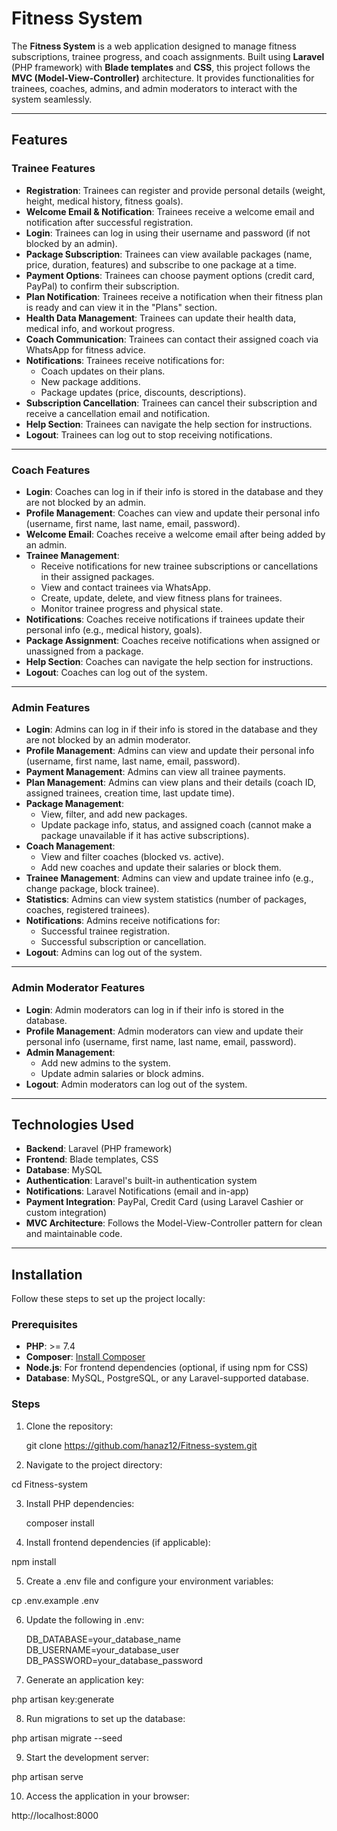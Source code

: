 # Fitness System 

The **Fitness System** is a web application designed to manage fitness subscriptions, trainee progress, and coach assignments. Built using **Laravel** (PHP framework) with **Blade templates** and **CSS**, this project follows the **MVC (Model-View-Controller)** architecture. It provides functionalities for trainees, coaches, admins, and admin moderators to interact with the system seamlessly.

---

## Features

### **Trainee Features**
- **Registration**: Trainees can register and provide personal details (weight, height, medical history, fitness goals).
- **Welcome Email & Notification**: Trainees receive a welcome email and notification after successful registration.
- **Login**: Trainees can log in using their username and password (if not blocked by an admin).
- **Package Subscription**: Trainees can view available packages (name, price, duration, features) and subscribe to one package at a time.
- **Payment Options**: Trainees can choose payment options (credit card, PayPal) to confirm their subscription.
- **Plan Notification**: Trainees receive a notification when their fitness plan is ready and can view it in the "Plans" section.
- **Health Data Management**: Trainees can update their health data, medical info, and workout progress.
- **Coach Communication**: Trainees can contact their assigned coach via WhatsApp for fitness advice.
- **Notifications**: Trainees receive notifications for:
  - Coach updates on their plans.
  - New package additions.
  - Package updates (price, discounts, descriptions).
- **Subscription Cancellation**: Trainees can cancel their subscription and receive a cancellation email and notification.
- **Help Section**: Trainees can navigate the help section for instructions.
- **Logout**: Trainees can log out to stop receiving notifications.

---

### **Coach Features**
- **Login**: Coaches can log in if their info is stored in the database and they are not blocked by an admin.
- **Profile Management**: Coaches can view and update their personal info (username, first name, last name, email, password).
- **Welcome Email**: Coaches receive a welcome email after being added by an admin.
- **Trainee Management**:
  - Receive notifications for new trainee subscriptions or cancellations in their assigned packages.
  - View and contact trainees via WhatsApp.
  - Create, update, delete, and view fitness plans for trainees.
  - Monitor trainee progress and physical state.
- **Notifications**: Coaches receive notifications if trainees update their personal info (e.g., medical history, goals).
- **Package Assignment**: Coaches receive notifications when assigned or unassigned from a package.
- **Help Section**: Coaches can navigate the help section for instructions.
- **Logout**: Coaches can log out of the system.

---

### **Admin Features**
- **Login**: Admins can log in if their info is stored in the database and they are not blocked by an admin moderator.
- **Profile Management**: Admins can view and update their personal info (username, first name, last name, email, password).
- **Payment Management**: Admins can view all trainee payments.
- **Plan Management**: Admins can view plans and their details (coach ID, assigned trainees, creation time, last update time).
- **Package Management**:
  - View, filter, and add new packages.
  - Update package info, status, and assigned coach (cannot make a package unavailable if it has active subscriptions).
- **Coach Management**:
  - View and filter coaches (blocked vs. active).
  - Add new coaches and update their salaries or block them.
- **Trainee Management**: Admins can view and update trainee info (e.g., change package, block trainee).
- **Statistics**: Admins can view system statistics (number of packages, coaches, registered trainees).
- **Notifications**: Admins receive notifications for:
  - Successful trainee registration.
  - Successful subscription or cancellation.
- **Logout**: Admins can log out of the system.

---

### **Admin Moderator Features**
- **Login**: Admin moderators can log in if their info is stored in the database.
- **Profile Management**: Admin moderators can view and update their personal info (username, first name, last name, email, password).
- **Admin Management**:
  - Add new admins to the system.
  - Update admin salaries or block admins.
- **Logout**: Admin moderators can log out of the system.

---

## Technologies Used

- **Backend**: Laravel (PHP framework)
- **Frontend**: Blade templates, CSS
- **Database**: MySQL
- **Authentication**: Laravel's built-in authentication system
- **Notifications**: Laravel Notifications (email and in-app)
- **Payment Integration**: PayPal, Credit Card (using Laravel Cashier or custom integration)
- **MVC Architecture**: Follows the Model-View-Controller pattern for clean and maintainable code.

---

## Installation

Follow these steps to set up the project locally:

### Prerequisites
- **PHP**: >= 7.4
- **Composer**: [Install Composer](https://getcomposer.org/)
- **Node.js**: For frontend dependencies (optional, if using npm for CSS)
- **Database**: MySQL, PostgreSQL, or any Laravel-supported database.

### Steps
1. Clone the repository:
   
   git clone https://github.com/hanaz12/Fitness-system.git
2. Navigate to the project directory:
   
  cd Fitness-system
  
3. Install PHP dependencies:

   composer install

4. Install frontend dependencies (if applicable):

  npm install  
  
5. Create a .env file and configure your environment variables:

  cp .env.example .env  
  
6. Update the following in .env:

    DB_DATABASE=your_database_name  
    DB_USERNAME=your_database_user  
    DB_PASSWORD=your_database_password
   
7. Generate an application key:

php artisan key:generate  

8. Run migrations to set up the database:

php artisan migrate --seed  

9. Start the development server:

 php artisan serve 
 
10. Access the application in your browser:

http://localhost:8000  
   
